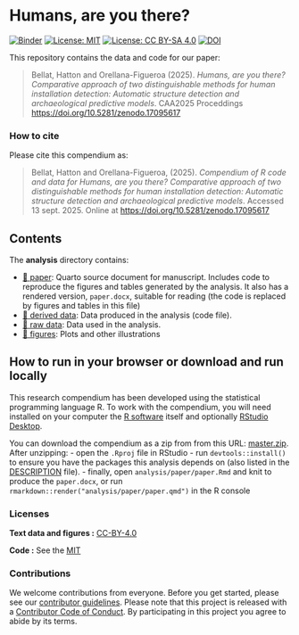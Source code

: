 

<!-- README.md is generated from README.Rmd. Please edit that file -->

# Humans, are you there?

[![Binder](https://mybinder.org/badge_logo.svg)](https://mybinder.org/v2/gh///master?urlpath=rstudio)
[![License:
MIT](https://img.shields.io/badge/License-MIT-yellow.svg)](https://opensource.org/licenses/MIT)
[![License: CC BY-SA
4.0](https://img.shields.io/badge/License-CC_BY--SA_4.0-lightgrey.svg)](https://creativecommons.org/licenses/by-sa/4.0/)
[![DOI](https://zenodo.org/badge/DOI/10.5281/zenodo.17095617.svg)](https://doi.org/10.5281/zenodo.17095617)

This repository contains the data and code for our paper:

> Bellat, Hatton and Orellana-Figueroa (2025). *Humans, are you there?
> Comparative approach of two distinguishable methods for human
> installation detection: Automatic structure detection and
> archaeological predictive models*. CAA2025 Proceddings
> <https://doi.org/10.5281/zenodo.17095617>

### How to cite

Please cite this compendium as:

> Bellat, Hatton and Orellana-Figueroa, (2025). *Compendium of R code
> and data for Humans, are you there? Comparative approach of two
> distinguishable methods for human installation detection: Automatic
> structure detection and archaeological predictive models*. Accessed 13
> sept. 2025. Online at <https://doi.org/10.5281/zenodo.17095617>

## Contents

The **analysis** directory contains:

- [:file_folder: paper](.\analysis/paper): Quarto source document for
  manuscript. Includes code to reproduce the figures and tables
  generated by the analysis. It also has a rendered version,
  `paper.docx`, suitable for reading (the code is replaced by figures
  and tables in this file)
- [:file_folder: derived data](.\analysis/data/derived_data): Data
  produced in the analysis (code file).
- [:file_folder: raw data](.\analysis/data/raw_data): Data used in the
  analysis.
- [:file_folder: figures](.\analysis/figures): Plots and other
  illustrations

## How to run in your browser or download and run locally

This research compendium has been developed using the statistical
programming language R. To work with the compendium, you will need
installed on your computer the [R
software](https://cloud.r-project.org/) itself and optionally [RStudio
Desktop](https://rstudio.com/products/rstudio/download/).

You can download the compendium as a zip from from this URL:
[master.zip](.\archive/master.zip). After unzipping: - open the `.Rproj`
file in RStudio - run `devtools::install()` to ensure you have the
packages this analysis depends on (also listed in the
[DESCRIPTION](.\DESCRIPTION) file). - finally, open
`analysis/paper/paper.Rmd` and knit to produce the `paper.docx`, or run
`rmarkdown::render("analysis/paper/paper.qmd")` in the R console

### Licenses

**Text data and figures :**
[CC-BY-4.0](http://creativecommons.org/licenses/by/4.0/)

**Code :** See the [MIT](https://mit-license.org/)

### Contributions

We welcome contributions from everyone. Before you get started, please
see our [contributor guidelines](CONTRIBUTING.md). Please note that this
project is released with a [Contributor Code of Conduct](CONDUCT.md). By
participating in this project you agree to abide by its terms.
